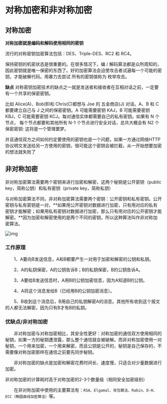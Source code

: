 # 对称加密和非对称加密

## 对称加密

**对称加密就是编码和解码使用相同的密钥**

流行的对称密钥加密算法包括：DES、Triple-DES、RC2 和 RC4。

保持密钥的机密状态是很重要的。在很多情况下，编 / 解码算法都是众所周知的，因此密钥就是唯一保密的东西了。好的加密算法会迫使攻击者试遍每一个可能的密钥，才能破解代码。用暴力去尝试 所有的密钥值称为 枚举攻击。

**缺点**
对称密钥加密技术的缺点之一就是发送者和接收者在互相对话之前，一定要有一个共享的保密密钥。

比如 Alice(A)、Bob(B)和 Chris(C)都想与 Joe 的 五金商店(J) 对话。A、B 和 C 都要建立自己与 J 之间的保密密钥。A 可能需要密钥 KAJ，B 可能需要密钥 KBJ，C 可能需要密钥 KCJ。每对通信实体都需要自己的私有密钥。如果有 N 个节点， 每个节点都要和其他所有 N-1 个节点进行安全对话，总共大概会有 N2 个保密密钥: 这将是一个管理噩梦。

并且通信双方之间如何约定要使用的密钥也是一个问题，如果一方通过网络HTTP协议明文发送给另一方使用的密钥，很可能这个密钥会被拦截，从一开始想要加密的想法就失败了

## 非对称加密

非对称加密算法需要两个密钥来进行加密和解密，这两个秘钥是公开密钥（public key，简称公钥）和私有密钥（private key，简称私钥）

与对称加密算法不同，非对称加密算法需要两个密钥：公开密钥和私有密钥。公开密钥与私有密钥是一对，**如果用公开密钥对数据进行加密，只有用对应的私有密钥才能解密；如果用私有密钥对数据进行加密，那么只有用对应的公开密钥才能解密。**因为加密和解密使用的是两个不同的密钥，所以这种算法叫作非对称加密算法。

![img](https://img-blog.csdnimg.cn/20181112105836809.png?x-oss-process=image/watermark,type_ZmFuZ3poZW5naGVpdGk,shadow_10,text_aHR0cHM6Ly9ibG9nLmNzZG4ubmV0L3ppaGFueTg=,size_16,color_FFFFFF,t_70)

### 工作原理

　　1、A要向B发送信息，A和B都要产生一对用于加密和解密的公钥和私钥。

　　2、A的私钥保密，A的公钥告诉B；B的私钥保密，B的公钥告诉A。

　　3、A要给B发送信息时，A用B的公钥加密信息，因为A知道B的公钥。

　　4、A将这个消息发给B（已经用B的公钥加密消息）。

　　5、B收到这个消息后，B用自己的私钥解密A的消息。其他所有收到这个报文的人都无法解密，因为只有B才有B的私钥。

### **优缺点/非对称加密**

　　非对称加密与对称加密相比，其安全性更好：对称加密的通信双方使用相同的秘钥，如果一方的秘钥遭泄露，那么整个通信就会被破解。而非对称加密使用一对秘钥，一个用来加密，一个用来解密，而且公钥是公开的，秘钥是自己保存的，不需要像对称加密那样在通信之前要先同步秘钥。

　　非对称加密的缺点是加密和解密花费时间长、速度慢，只适合对少量数据进行加密。

​		非对称加密的计算耗时高于对称加密的2-3个数量级（相同安全加密级别）

　　在非对称加密中使用的主要算法有：`RSA、Elgamal、背包算法、Rabin、D-H、ECC（椭圆曲线加密算法）`等。